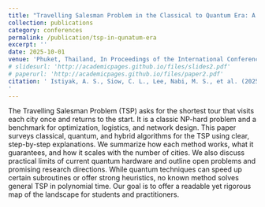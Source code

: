 ```yaml
---
title: "Travelling Salesman Problem in the Classical to Quantum Era: A Comparative Review of Algorithms and Computational Complexity."
collection: publications
category: conferences
permalink: /publication/tsp-in-qunatum-era
excerpt: ''
date: 2025-10-01
venue: 'Phuket, Thailand, In Proceedings of the International Conference on Information Technology (InCIT 2025). IEEE (Scopus Indexed)'
# slidesurl: 'http://academicpages.github.io/files/slides2.pdf'
# paperurl: 'http://academicpages.github.io/files/paper2.pdf'
citation: ' Istiyak, A. S., Siow, C. L., Lee, Nabi, M. S., et al. (2025). Travelling Salesman Problem in the Classical to Quantum Era: A Comparative Review of Algorithms and Computational Complexity. In Proceedings of the International Conference on Information Technology (InCIT 2025). IEEE (Scopus Indexed). [Accepted]
'
---
```

The Travelling Salesman Problem (TSP) asks for the shortest tour that visits each city once and returns to the start. It is a classic NP-hard problem and a benchmark for optimization, logistics, and network design. This paper surveys classical, quantum, and hybrid algorithms for the TSP using clear, step-by-step explanations. We summarize how each method works, what it guarantees, and how it scales with the number of cities. We also discuss practical limits of current quantum hardware and outline open problems and promising research directions. While quantum techniques can speed up certain subroutines or offer strong heuristics, no known method solves general TSP in polynomial time. Our goal is to offer a readable yet rigorous map of the landscape for students and practitioners. 

